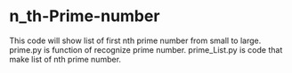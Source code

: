 # n_th-Prime-number
This code will show list of first nth prime number from small to large.
prime.py is function of recognize prime number.
prime_List.py is code that make list of nth prime number.
